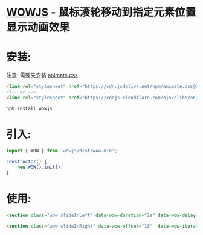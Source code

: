 # [WOWJS](https://github.com/matthieua/WOW)  - 鼠标滚轮移动到指定元素位置显示动画效果


# 安装: 

注意: 需要先安装 [animate.css](https://daneden.github.io/animate.css/)

```html
<link rel="stylesheet" href="https://cdn.jsdelivr.net/npm/animate.css@3.5.2/animate.min.css">
<!-- or -->
<link rel="stylesheet" href="https://cdnjs.cloudflare.com/ajax/libs/animate.css/3.5.2/animate.min.css">
```


```npm
npm install wowjs
```  

  
# 引入:   

```javascript
import { WOW } from 'wowjs/dist/wow.min';

constructor() {
    new WOW().init();
}
```   

# 使用:   

```html
<section class="wow slideInLeft" data-wow-duration="2s" data-wow-delay="5s"></section>

<section class="wow slideInRight" data-wow-offset="10"  data-wow-iteration="10"></section>
```